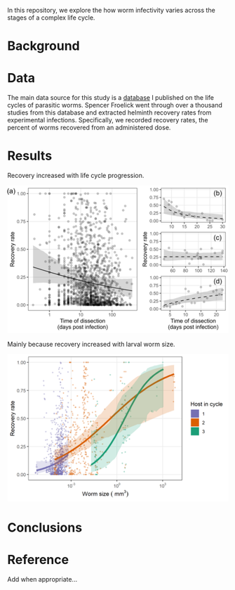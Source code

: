 In this repository, we explore the how worm infectivity varies across the stages of a complex life cycle.

# Background


# Data

The main data source for this study is a [database](https://esajournals.onlinelibrary.wiley.com/doi/full/10.1002/ecy.1680) I published on the life cycles of parasitic worms. Spencer Froelick went through over a thousand studies from this database and extracted helminth recovery rates from experimental infections. Specifically, we recorded recovery rates, the percent of worms recovered from an administered dose.

# Results

Recovery increased with life cycle progression.

![](figs/fig1_edit.png)

Mainly because recovery increased with larval worm size.

![](figs/fig3.png)


# Conclusions


# Reference

Add when appropriate...